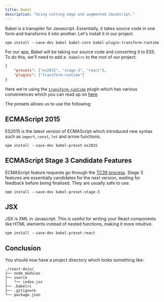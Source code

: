 ```yaml
---
title: Babel
description: "Using cutting edge and augmented JavaScript."
---
```


Babel is a transpiler for Javascript. Essentially, it takes source code in one form and transforms it into another. Let's install it in our project.

```
npm install --save-dev babel babel-core babel-plugin-transform-runtime
```

For our app, Babel will be taking our source code and converting it to ES5. To do this, we'll need to add a `.babelrc` to the root of our project.

```json
{
    "presets": ["es2015", "stage-3", "react"],
    "plugins": ["transform-runtime"]
}
```

Here we're using the [`transform-runtime`](https://babeljs.io/docs/plugins/transform-runtime/) plugin which has various conveniences which you can read up on [here](https://babeljs.io/docs/plugins/transform-runtime/). 

The presets allows us to use the following:

## ECMAScript 2015

ES2015 is the latest version of ECMAScript which introduced new syntax such as `import`, `const`, `let` and arrow functions.

```
npm install --save-dev babel-preset-es2015
```

## ECMAScript Stage 3 Candidate Features

ECMAScript feature requests go through the [TC39 process](http://exploringjs.com/es2016-es2017/ch_tc39-process.html). Stage 3 features are essentially candidates for the next version, waiting for feedback before being finalised. They are usually safe to use.

```
npm install --save-dev babel-preset-stage-3
```

## JSX

JSX is XML in Javascript. This is useful for writing your React components like HTML elements instead of nested functions, making it more intuitive.

```
npm install --save-dev babel-preset-react
```

## Conclusion

You should now have a project directory which looks something like:

```
./react-dojo/
├── node_modules
├── source
│   └── index.jsx
├── .babelrc
├── .gitignore
└── package.json
```
